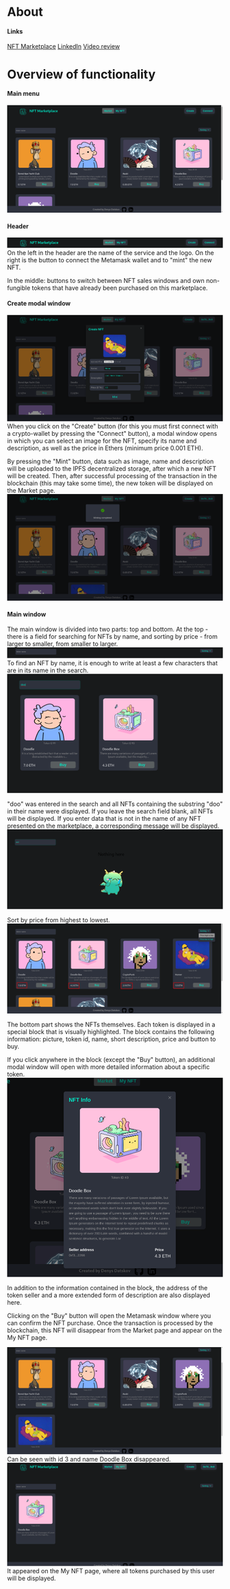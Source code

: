 # About

#### Links
[NFT Marketplace](https://sh3ifu-nft-marketplace.netlify.app/)
[LinkedIn](https://www.linkedin.com/in/denys-datskov/)
[Video review](https://youtu.be/iGego_3DpwM)

# Overview of functionality
#### Main menu
![Something](./screenshots/mainPage.png)

#### Header
![Something](./screenshots/header.png)
On the left in the header are the name of the service and the logo. On the right is the button to connect the Metamask wallet and to "mint" the new NFT.

In the middle: buttons to switch between NFT sales windows and own non-fungible tokens that have already been purchased on this marketplace.

#### Create modal window
![Something](./screenshots/createModalWindow.png)
When you click on the "Create" button (for this you must first connect with a crypto-wallet by pressing the "Connect" button), a modal window opens in which you can select an image for the NFT, specify its name and description, as well as the price in Ethers (minimum price 0.001 ETH).

By pressing the "Mint" button, data such as image, name and description will be uploaded to the IPFS decentralized storage, after which a new NFT will be created. Then, after successful processing of the transaction in the blockchain (this may take some time), the new token will be displayed on the Market page.
![Something](./screenshots/mintingCompleted.png)

#### Main window
The main window is divided into two parts: top and bottom. At the top - there is a field for searching for NFTs by name, and sorting by price - from larger to smaller, from smaller to larger.
![Something](./screenshots/topArea.png)
To find an NFT by name, it is enough to write at least a few characters that are in its name in the search.
![Something](./screenshots/searchByName.png)

"doo" was entered in the search and all NFTs containing the substring "doo" in their name were displayed. If you leave the search field blank, all NFTs will be displayed. If you enter data that is not in the name of any NFT presented on the marketplace, a corresponding message will be displayed.
![Something](./screenshots/nothingHere.png)

Sort by price from highest to lowest.
![Something](./screenshots/sortingHighToLow.png)

The bottom part shows the NFTs themselves. Each token is displayed in a special block that is visually highlighted. The block contains the following information: picture, token id, name, short description, price and button to buy.

If you click anywhere in the block (except the "Buy" button), an additional modal window will open with more detailed information about a specific token.
![Something](./screenshots/nftInfoModalWindow.png)

In addition to the information contained in the block, the address of the token seller and a more extended form of description are also displayed here.

Clicking on the "Buy" button will open the Metamask window where you can confirm the NFT purchase. Once the transaction is processed by the blockchain, this NFT will disappear from the Market page and appear on the My NFT page.

![Something](./screenshots/nftBuy.png)
Can be seen with id 3 and name Doodle Box disappeared.
![Something](./screenshots/myNFT.png)
It appeared on the My NFT page, where all tokens purchased by this user will be displayed.
